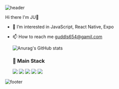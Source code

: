 ![header](https://capsule-render.vercel.app/api?type=waving&color=gradient&height=220&section=header&text=HyeongIn%20JU&fontSize=50&animation=fadeIn&fontAlignY=38&desc=Client%20Developer%20with%20React%20Native&descAlignY=51&descAlign=62)

Hi there I'm JU👋
* 👀 I’m interested in JavaScript, React Native, Expo
* 📫 How to reach me guddls654@gamil.com


	
  ![Anurag's GitHub stats](https://github-readme-stats.vercel.app/api?username=hyeonginju&show_icons=true&theme=tokyonight&hide=issues)
	

	<h3 >🎇 Main Stack</h3>
    <img src="https://img.shields.io/badge/JavaScript-F7DF1E?style=flat-square&logo=JavaScript&logoColor=white"/>
    <img src="https://img.shields.io/badge/React Native-61DAFB?style=flat-square&logo=React&logoColor=white"/>
	<img src="https://img.shields.io/badge/Expo-000020?style=flat-square&logo=Expo&logoColor=white"/>
    <img src="https://img.shields.io/badge/Git-F05032?style=flat-square&logo=Git&logoColor=white"/>
    <img src="https://img.shields.io/badge/Python-3776AB?style=flat-square&logo=Python&logoColor=white"/>

	   
![footer](https://capsule-render.vercel.app/api?type=waving&color=gradient&height=100&section=footer)
